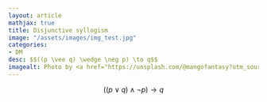 ```yaml
---
layout: article
mathjax: true
title: Disjunctive syllogism
image: "/assets/images/img_test.jpg"
categories:
- DM
desc: $$((p \vee q) \wedge \neg p) \to q$$ 
imagealt: Photo by <a href="https://unsplash.com/@mangofantasy?utm_source=unsplash&utm_medium=referral&utm_content=creditCopyText">Tim Johnson</a> on <a href="https://unsplash.com/s/photos/logic?utm_source=unsplash&utm_medium=referral&utm_content=creditCopyText">Unsplash</a>
---
```

$$((p \vee q) \wedge \neg p) \to q$$